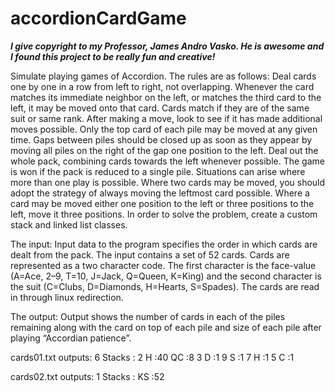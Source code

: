 # accordionCardGame
***I give copyright to my Professor, James Andro Vasko. He is awesome and I found this project to be really fun and creative!***


Simulate playing games of Accordion. The rules are as follows:
Deal cards one by one in a row from left to right, not overlapping. Whenever the card matches its immediate neighbor on the left, or matches the third card to the left, it may be moved onto that card. Cards match if 
they are of the same suit or same rank. After making a move, look to see if it has made additional moves possible. Only the top card of each pile may be moved at any given time. Gaps between piles should be closed up
as soon as they appear by moving all piles on the right of the gap one position to the left. Deal out the whole pack, combining cards towards the left whenever possible. The game is won if the pack is reduced to a
single pile. Situations can arise where more than one play is possible. Where two cards may be moved, you should adopt the strategy of always moving the leftmost card possible. Where a card may be moved either one 
position to the left or three positions to the left, move it three positions. In order to solve the problem, create a custom stack and linked list classes.

The input:
Input data to the program specifies the order in which cards are dealt from the pack. The input contains a set of 52 cards. Cards are represented as a two character code. The first character is the face-value (A=Ace,
2–9, T=10, J=Jack, Q=Queen, K=King) and the second character is the suit (C=Clubs, D=Diamonds, H=Hearts, S=Spades). The cards are read in through linux redirection.

The output:
Output shows the number of cards in each of the piles remaining along with the card on top of each pile and size of each pile after playing “Accordian patience”.

cards01.txt outputs:
6 Stacks : 2 H :40 QC :8 3 D :1 9 S :1 7 H :1 5 C :1

cards02.txt outputs:
1 Stacks : KS :52

